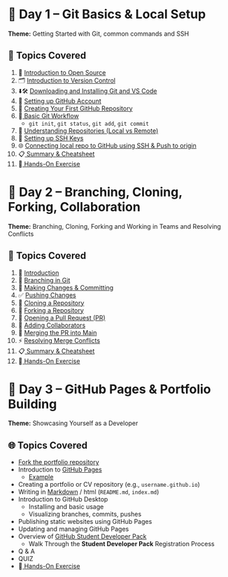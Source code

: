 ﻿# 📅 Day 1 – Git Basics & Local Setup

**Theme:** Getting Started with Git, common commands and SSH

## 🔧 Topics Covered
1. 📂  [Introduction to Open Source](./day1/1-1-open-source.md)
2. 🗂️ [Introduction to Version Control](./day1/1-2-git-github-intro.md)
3. ⬇️🛠️ [Downloading and Installing Git and VS Code](./day1/1-3-downloading-installing-git-vscode.md)
4. 👤 [Setting up GitHub Account](./day1/1-4-setting-github.md)
5. 🔧 [Creating Your First GitHub Repository](./day1/1-5-creating-first-github-repo.md)
6. 🔄[ Basic Git Workflow](./day1/1-6-basic-git-workflow.md)
    - `git init`, `git status`, `git add`, `git commit`
7. 📂 [Understanding Repositories (Local vs Remote)](./day1/1-7-local-vs-remote-repo.md)
8. 🔐 [Setting up SSH Keys](./day1/1-8-ssh-keys.md)
9. 🌐 [Connecting local repo to GitHub using SSH & Push to origin](./day1/1-9-connecting-local-repo-to-remote-push.md)
10. 📋[ Summary & Cheatsheet](./day1/1-10-summary.md)
11. 📝[ Hands-On Exercise](./day1/1-11-task.md) 


# 📅 Day 2 – Branching, Cloning, Forking, Collaboration
**Theme:** Branching, Cloning, Forking and Working in Teams and Resolving Conflicts

## 🤝 Topics Covered
1. 🚀 [Introduction](./day2/2-1-intro.md)
2. 🌿 [Branching in Git](./day2/2-2-branching.md)
3. 📝 [Making Changes & Committing](./day2/2-3-making-changes.md)
4. ✅ [Pushing Changes](./day2/2-4-pushing-changes.md)
5. 🔄 [Cloning a Repository](./day2/2-5-cloning.md)
6. 🍴 [Forking a Repository](./day2/2-6-forking.md)
7. 🔁 [Opening a Pull Request (PR)](./day2/2-7-pull-requests.md)
8. 👥 [Adding Collaborators](./day2/2-8-collaborators.md)
9. 🔀 [Merging the PR into Main](./day2/2-9-merging.md)
10. ⚡ [Resolving Merge Conflicts](./day2/2-10-resolving-merge-conflicts.md)
11. 📋[ Summary & Cheatsheet](./day2/2-11-summary-cheatsheets.md)
12.  📝[ Hands-On Exercise](./day2/2-12-task.md) 

# 📅 Day 3 – GitHub Pages & Portfolio Building
**Theme:** Showcasing Yourself as a Developer

## 🌐 Topics Covered
- [Fork the portfolio repository](https://github.com/samyak-shrestha/simple-portfolio)
- Introduction to [GitHub Pages](./day3/3-github-pages.md)
  - [Example](https://samyak-shrestha.github.io)
- Creating a portfolio or CV repository (e.g., `username.github.io`)
- Writing in [Markdown](./day3/3-markdown-file-syntax.md) / html (`README.md`, `index.md`)
- Introduction to GitHub Desktop
  - Installing and basic usage
  - Visualizing branches, commits, pushes
- Publishing static websites using GitHub Pages
- Updating and managing GitHub Pages
- Overview of [GitHub Student Developer Pack](https://education.github.com/pack)
  - Walk Through the **Student Developer Pack** Registration Process
- Q & A 
- QUIZ
- 📝[ Hands-On Exercise](./day3/3-task.md) 